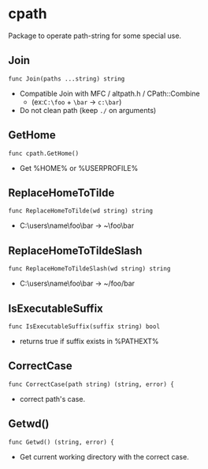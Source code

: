 cpath
=====

Package to operate path-string for some special use.

Join
----

	func Join(paths ...string) string

- Compatible Join with MFC / altpath.h / CPath::Combine
    - (ex:`C:\foo` + `\bar` -> `c:\bar`)
- Do not clean path (keep `./` on arguments)

GetHome
-------
	func cpath.GetHome()

- Get %HOME% or %USERPROFILE%

ReplaceHomeToTilde
------------------
	func ReplaceHomeToTilde(wd string) string

- C:\users\name\foo\bar -> ~\foo\bar

ReplaceHomeToTildeSlash
-----------------------
	func ReplaceHomeToTildeSlash(wd string) string

- C:\users\name\foo\bar -> ~/foo/bar

IsExecutableSuffix
------------------
	func IsExecutableSuffix(suffix string) bool

- returns true if suffix exists in %PATHEXT%

CorrectCase
-----------
	func CorrectCase(path string) (string, error) {

- correct path's case.

Getwd()
-------
	func Getwd() (string, error) {

- Get current working directory with the correct case. 
